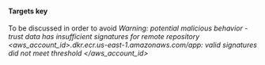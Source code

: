#### Targets key

To be discussed in order to avoid _Warning: potential malicious behavior - trust data has insufficient signatures for remote repository
<aws_account_id>.dkr.ecr.us-east-1.amazonaws.com/app: valid signatures did not meet threshold </aws_account_id>_
